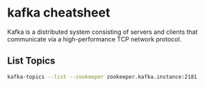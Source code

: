 # kafka cheatsheet

Kafka is a distributed system consisting of servers and clients that communicate via a high-performance TCP network protocol.

## List Topics

```bash
kafka-topics --list --zookeeper zookeeper.kafka.instance:2181
```
